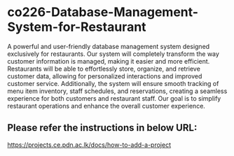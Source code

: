 # co226-Database-Management-System-for-Restaurant
A powerful and user-friendly database management system designed exclusively for restaurants. Our system will completely transform the way customer information is managed, making it easier and more efficient. Restaurants will be able to effortlessly store, organize, and retrieve customer data, allowing for personalized interactions and improved customer service. Additionally, the system will ensure smooth tracking of menu item inventory, staff schedules, and reservations, creating a seamless experience for both customers and restaurant staff. Our goal is to simplify restaurant operations and enhance the overall customer experience.

## Please refer the instructions in below URL:

https://projects.ce.pdn.ac.lk/docs/how-to-add-a-project
